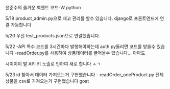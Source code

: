 윤준수의 즐거운 백엔드 코드-W python

5/19
product_admin.py으로 재고 관리를 할수 있습니다.
django로 프론트엔드에 연결 가능합니다

5/20
우선 test_products.json으로 연결했습니다.

5/22
-API 특수 코드를 3시간마다 발행해야하는데 auth.py돌리면 코드를 받을수 있습니다
-readOrder.py를 사용하여 상품데이터를 끌어올수 있습니다... 아마도

시이이이 발 API 키 노출로 인하여 새로 합니다 ㅅㄱ

5/23
id 찾아서 데이터 가져오는거 구현했습니다 - readOrder_oneProduct.py
전체 상품을 csv로 가져오는거 구현했습니다 goat